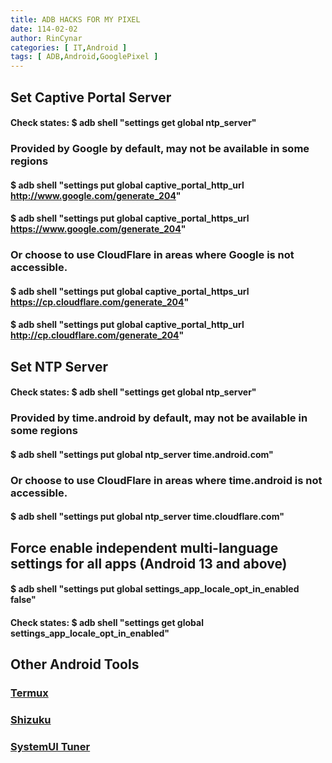 ```yaml
---
title: ADB HACKS FOR MY PIXEL
date: 114-02-02
author: RinCynar
categories: [ IT,Android ]
tags: [ ADB,Android,GooglePixel ]
---
```


## Set Captive Portal Server

#### Check states: $ adb shell "settings get global ntp_server"

### Provided by Google by default, may not be available in some regions

#### $ adb shell "settings put global captive_portal_http_url http://www.google.com/generate_204"

#### $ adb shell "settings put global captive_portal_https_url https://www.google.com/generate_204"

### Or choose to use CloudFlare in areas where Google is not accessible.

#### $ adb shell "settings put global captive_portal_https_url https://cp.cloudflare.com/generate_204"

#### $ adb shell "settings put global captive_portal_http_url http://cp.cloudflare.com/generate_204"

## Set NTP Server

#### Check states: $ adb shell "settings get global ntp_server"

### Provided by time.android by default, may not be available in some regions

#### $ adb shell "settings put global ntp_server time.android.com"

### Or choose to use CloudFlare in areas where time.android is not accessible.

#### $ adb shell "settings put global ntp_server time.cloudflare.com"

## Force enable independent multi-language settings for all apps (Android 13 and above)

#### $ adb shell "settings put global settings_app_locale_opt_in_enabled false"

#### Check states: $ adb shell "settings get global settings_app_locale_opt_in_enabled"

## Other Android Tools

### [Termux](https://play.google.com/store/apps/details?id=com.termux)

### [Shizuku](https://play.google.com/store/apps/details?id=moe.shizuku.privileged.api)

### [SystemUI Tuner](https://play.google.com/store/apps/details?id=com.zacharee1.systemuituner)